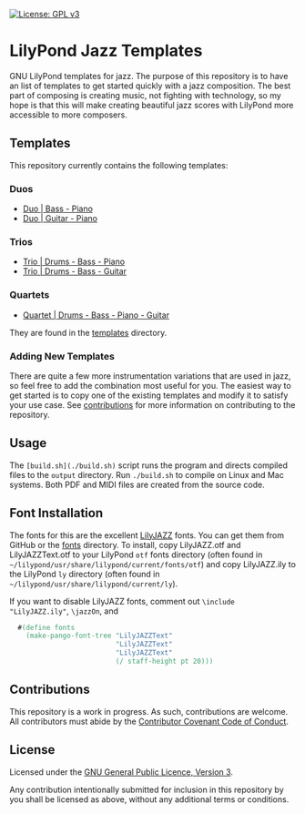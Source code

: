 [![License: GPL v3](https://img.shields.io/badge/License-GPLv3-blue.svg)](https://www.gnu.org/licenses/gpl-3.0)


# LilyPond Jazz Templates

GNU LilyPond templates for jazz. The purpose of this repository is to have an list of templates to get started quickly with a jazz composition. The best part of composing is creating music, not fighting with technology, so my hope is that this will make creating beautiful jazz scores with LilyPond more accessible to more composers.  

## Templates

This repository currently contains the following templates:

### Duos

- [Duo | Bass - Piano](./templates/piano-bass-duo.ly)
- [Duo | Guitar - Piano](./templates/guitar-piano-duo.ly)

### Trios

- [Trio | Drums - Bass - Piano](./templates/piano-trio.ly)
- [Trio | Drums - Bass - Guitar](./templates/guitar-trio.ly)

### Quartets

- [Quartet | Drums - Bass - Piano - Guitar](./templates/piano-guitar-quartet.ly)

They are found in the [templates](./templates) directory.

### Adding New Templates

There are quite a few more instrumentation variations that are used in jazz, so feel free to add the combination most useful for you. The easiest way to get started is to copy one of the existing templates and modify it to satisfy your use case. See [contributions](#contributions) for more information on contributing to the repository. 

## Usage 

The `[build.sh](./build.sh)` script runs the program and directs compiled files to the `output` directory. Run `./build.sh` to compile on Linux and Mac systems. Both PDF and MIDI files are created from the source code. 

## Font Installation 

The fonts for this are the excellent [LilyJAZZ](https://github.com/OpenLilyPondFonts/lilyjazz) fonts. You can get them from GitHub or the [fonts](./fonts) directory. To install, copy LilyJAZZ.otf and LilyJAZZText.otf to your LilyPond `otf` fonts directory (often found in `~/lilypond/usr/share/lilypond/current/fonts/otf`) and copy LilyJAZZ.ily to the LilyPond `ly` directory (often found in `~/lilypond/usr/share/lilypond/current/ly`). 

If you want to disable LilyJAZZ fonts, comment out `\include "LilyJAZZ.ily"`, `\jazzOn`, and 

```lilypond
  #(define fonts
    (make-pango-font-tree "LilyJAZZText"
                          "LilyJAZZText"
                          "LilyJAZZText"
                          (/ staff-height pt 20)))
```

## Contributions

This repository is a work in progress. As such, contributions are welcome. All contributors must abide by the [Contributor Covenant Code of Conduct](./CODE_OF_CONDUCT.md). 

## License

Licensed under the [GNU General Public Licence, Version 3](./LICENCE).

Any contribution intentionally submitted for inclusion in this repository by you shall be licensed as above, without any additional terms or conditions.